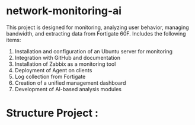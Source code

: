 # network-monitoring-ai
This project is designed for monitoring, analyzing user behavior, managing bandwidth, and extracting data from Fortigate 60F.
Includes the following items:
  1) Installation and configuration of an Ubuntu server for monitoring
  2) Integration with GitHub and documentation
  3) Installation of Zabbix as a monitoring tool
  4) Deployment of Agent on clients
  5) Log collection from Fortigate
  6) Creation of a unified management dashboard
  7) Development of AI-based analysis modules

# Structure Project :

